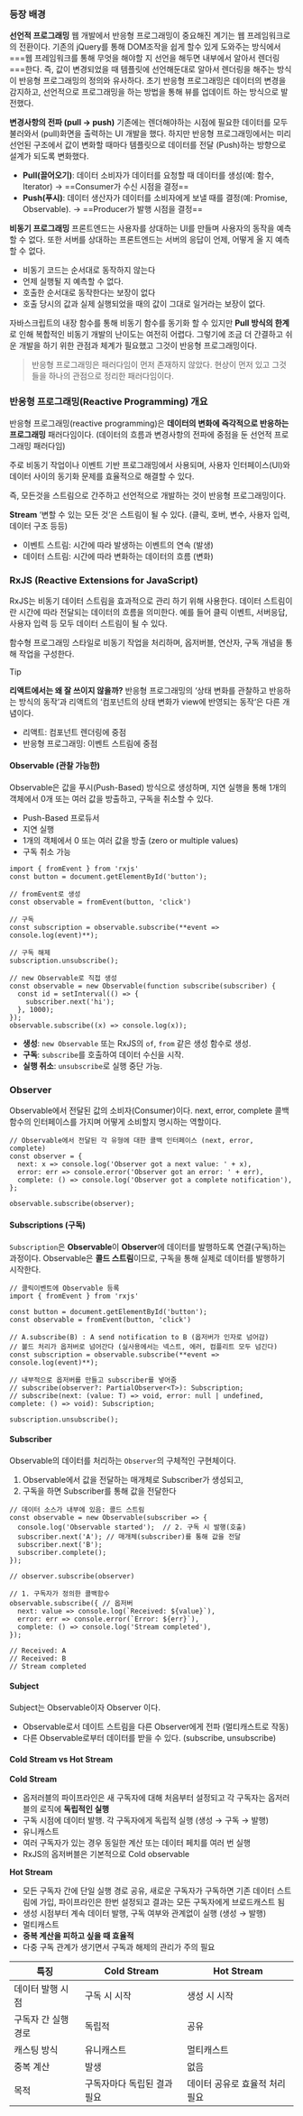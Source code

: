 ### 등장 배경

**선언적 프로그래밍**
웹 개발에서 반응형 프로그래밍이 중요해진 계기는 웹 프레임워크로의 전환이다. 기존의 jQuery를 통해 DOM조작을 쉽게 할수 있게 도와주는 방식에서 ===웹 프레임워크를 통해 무엇을 해야할 지 선언을 해두면 내부에서 알아서 렌더링===한다.
즉, 값이 변경되었을 때 템플릿에 선언해둔대로 알아서 렌더링을 해주는 방식이 반응형 프로그래밍의 정의와 유사하다. 초기 반응형 프로그래밍은 데이터의 변경을 감지하고, 선언적으로 프로그래밍을 하는 방법을 통해 뷰를 업데이트 하는 방식으로 발전했다.

**변경사항의 전파 (pull → push)**
기존에는 렌더해야하는 시점에 필요한 데이터를 모두 불러와서 (pull)화면을 출력하는 UI 개발을 했다. 하지만 반응형 프로그래밍에서는 미리 선언된 구조에서 값이 변화할 때마다 템플릿으로 데이터를 전달 (Push)하는 방향으로 설계가 되도록 변화했다.

- **Pull(끌어오기)**: 데이터 소비자가 데이터를 요청할 때 데이터를 생성(예: 함수, Iterator) → ==Consumer가 수신 시점을 결정==
- **Push(푸시)**: 데이터 생산자가 데이터를 소비자에게 보낼 때를 결정(예: Promise, Observable). → ==Producer가 발행 시점을 결정==

**비동기 프로그래밍**
프론트엔드는 사용자를 상대하는 UI를 만들며 사용자의 동작을 예측할 수 없다. 또한 서버를 상대하는 프론트엔드는 서버의 응답이 언제, 어떻게 올 지 예측할 수 없다.

- 비동기 코드는 순서대로 동작하지 않는다
- 언제 실행될 지 예측할 수 없다.
- 호출한 순서대로 동작한다는 보장이 없다
- 호출 당시의 값과 실제 실행되었을 때의 값이 그대로 일거라는 보장이 없다.

자바스크립트의 내장 함수를 통해 비동기 함수를 동기화 할 수 있지만 **Pull 방식의 한계**로 인해 복합적인 비동기 개발의 난이도는 여전히 어렵다. 그렇기에 조금 더 간결하고 쉬운 개발을 하기 위한 관점과 체계가 필요했고 그것이 반응형 프로그래밍이다.

> 반응형 프로그래밍은 패러다임이 먼저 존재하지 않았다. 현상이 먼저 있고 그것들을 하나의 관점으로 정리한 패러다임이다.


### 반응형 프로그래밍(Reactive Programming) 개요

반응형 프로그래밍(reactive programming)은 **데이터의 변화에 즉각적으로 반응하는 프로그래밍** 패러다임이다. (데이터의 흐름과 변경사항의 전파에 중점을 둔 선언적 프로그래밍 패러다임)

주로 비동기 작업이나 이벤트 기반 프로그래밍에서 사용되며, 사용자 인터페이스(UI)와 데이터 사이의 동기화 문제를 효율적으로 해결할 수 있다. 

즉, 모든것을 스트림으로 간주하고 선언적으로 개발하는 것이 반응형 프로그래밍이다.

**Stream**
‘변할 수 있는 모든 것’은 스트림이 될 수 있다. (클릭, 호버, 변수, 사용자 입력, 데이터 구조 등등)
- 이벤트 스트림: 시간에 따라 발생하는 이벤트의 연속 (발생)
- 데이터 스트림: 시간에 따라 변화하는 데이터의 흐름 (변화)

### RxJS (Reactive Extensions for JavaScript)
RxJS는 비동기 데이터 스트림을 효과적으로 관리 하기 위해 사용한다. 데이터 스트림이란 시간에 따라 전달되는 데이터의 흐름을 의미한다. 예를 들어 클릭 이벤트, 서버응답, 사용자 입력 등 모두 데이터 스트림이 될 수 있다.

함수형 프로그래밍 스타일로 비동기 작업을 처리하며, 옵저버블, 연산자, 구독 개념을 통해 작업을 구성한다.

>[!tip]
>**리액트에서는 왜 잘 쓰이지 않을까?**
>반응형 프로그래밍의 ‘상태 변화를 관찰하고 반응하는 방식의 동작’과 리액트의 ‘컴포넌트의 상태 변화가 view에 반영되는 동작‘은 다른 개념이다. 
>- 리액트: 컴포넌트 렌더링에 중점 
>  - 반응형 프로그래밍: 이벤트 스트림에 중점

#### **Observable (관찰 가능한)**

Observable은 값을 푸시(Push-Based) 방식으로 생성하며, 지연 실행을 통해 1개의 객체에서 0개 또는 여러 값을 방출하고, 구독을 취소할 수 있다.

- Push-Based 프로듀서
- 지연 실행
- 1개의 객체에서 0 또는 여러 값을 방출 (zero or multiple values)
- 구독 취소 가능

```tsx
import { fromEvent } from 'rxjs'
const button = document.getElementById('button');

// fromEvent로 생성
const observable = fromEvent(button, 'click')

// 구독
const subscription = observable.subscribe(**event => console.log(event)**);

// 구독 해제
subscription.unsubscribe();

// new Observable로 직접 생성
const observable = new Observable(function subscribe(subscriber) {
  const id = setInterval(() => { 
    subscriber.next('hi');
  }, 1000);
});
observable.subscribe((x) => console.log(x));
```

- **생성**: `new Observable` 또는 RxJS의 `of`, `from` 같은 생성 함수로 생성.
- **구독**: `subscribe`를 호출하여 데이터 수신을 시작.
- **실행 취소**: `unsubscribe`로 실행 중단 가능.

### Observer

Observable에서 전달된 값의 소비자(Consumer)이다. next, error, complete 콜백 함수의 인터페이스를 가지며 어떻게 소비할지 명시하는 역할이다.

```tsx
// Observable에서 전달된 각 유형에 대한 콜백 인터페이스 (next, error, complete)
const observer = {
  next: x => console.log('Observer got a next value: ' + x),
  error: err => console.error('Observer got an error: ' + err),
  complete: () => console.log('Observer got a complete notification'),
};

observable.subscribe(observer); 
```

#### Subscriptions (구독)

`Subscription`은 **Observable**이 **Observer**에 데이터를 발행하도록 연결(구독)하는 과정이다. Observable은 **콜드 스트림**이므로, 구독을 통해 실제로 데이터를 발행하기 시작한다.

```tsx
// 클릭이벤트에 Observable 등록
import { fromEvent } from 'rxjs'

const button = document.getElementById('button');
const observable = fromEvent(button, 'click')

// A.subscribe(B) : A send notification to B (옵저버가 인자로 넘어감)
// 볼드 처리가 옵저버로 넘어간다 (실사용에서는 넥스트, 에러, 컴플리트 모두 넘긴다)
const subscription = observable.subscribe(**event => console.log(event)**);

// 내부적으로 옵저버를 만들고 subscriber를 넣어줌
// subscribe(observer?: PartialObserver<T>): Subscription;
// subscribe(next: (value: T) => void, error: null | undefined, complete: () => void): Subscription; 

subscription.unsubscribe();
```

#### Subscriber

Observable의 데이터를 처리하는 `Observer`의 구체적인 구현체이다.

1. Observable에서 값을 전달하는 매개체로 Subscriber가 생성되고,
2. 구독을 하면 Subscriber를 통해 값을 전달한다

```tsx
// 데이터 소스가 내부에 있음: 콜드 스트림
const observable = new Observable(subscriber => {
  console.log('Observable started');  // 2. 구독 시 발행(호출)
  subscriber.next('A'); // 매개체(subscriber)를 통해 값을 전달
  subscriber.next('B');
  subscriber.complete(); 
});

// observer.subscribe(observer)

// 1. 구독자가 정의한 콜백함수
observable.subscribe({ // 옵저버
  next: value => console.log(`Received: ${value}`),
  error: err => console.error(`Error: ${err}`),
  complete: () => console.log('Stream completed'), 
});

// Received: A
// Received: B
// Stream completed
```

#### Subject
Subject는 Observable이자 Observer 이다.

- Observable로서 데이트 스트림을 다른 Observer에게 전파 (멀티캐스트로 작동)
- 다른 Observable로부터 데이터를 받을 수 있다. (subscribe, unsubscribe)

#### Cold Stream vs Hot Stream

**Cold Stream**
- 옵저러블의 파이프라인은 새 구독자에 대해 처음부터 설정되고 각 구독자는 옵저러블의 로직에 **독립적인 실행**
- 구독 시점에 데이터 발행. 각 구독자에게 독립적 실행 (생성 → 구독 → 발행)
- 유니캐스트
- 여러 구독자가 있는 경우 동일한 계산 또는 데이터 페치를 여러 번 실행
- RxJS의 옵저버블은 기본적으로 Cold observable

**Hot Stream**
- 모든 구독자 간에 단일 실행 경로 공유, 새로운 구독자가 구독하면 기존 데이터 스트림에 가입, 파이프라인은 한번 설정되고 결과는 모든 구독자에게 브로드캐스트 됨
- 생성 시점부터 계속 데이터 발행, 구독 여부와 관계없이 실행 (생성 → 발행)
- 멀티캐스트
- **중복 계산을 피하고 싶을 때 효율적**
- 다중 구독 관계가 생기면서 구독과 해제의 관리가 주의 필요

| 특징          | **Cold Stream** | **Hot Stream**    |
| ----------- | --------------- | ----------------- |
| 데이터 발행 시점   | 구독 시 시작         | 생성 시 시작           |
| 구독자 간 실행 경로 | 독립적             | 공유                |
| 캐스팅 방식      | 유니캐스트           | 멀티캐스트             |
| 중복 계산       | 발생              | 없음                |
| 목적          | 구독자마다 독립된 결과 필요 | 데이터 공유로 효율적 처리 필요 |
